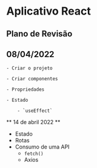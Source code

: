 # Aplicativo React

## Plano de Revisão
## 08/04/2022
    - Criar o projeto

    - Criar componentes

    - Propriedades

    - Estado

        - `useEffect`

** 14 de abril 2022 **
- Estado
- Rotas
- Consumo de uma API
    - `fetch()`
    - Axios
